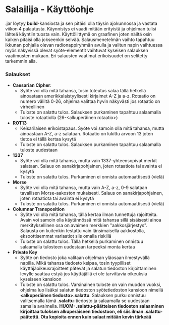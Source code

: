 # Salailija - Käyttöohje
.jar löytyy **build**-kansiosta ja sen pitäisi olla täysin ajokunnossa ja vastata viikon 4 palautusta. Käynnistys ei vaadi mitään erityistä ja ohjelman tulisi lähteä käyntiin tuosta vain. Käyttöliittymä on graafinen joten näiltä osin kaiken pitäisi olla jokseenkin selvää. Salausmenetelmän vaihto tapahtuu ikkunan pohjalla olevan radionappiryhmän avulla ja valitun napin vaihtuessa myös näkyvissä olevat syöte-elementit vaihtuvat kyseisen salauksen vaatimusten mukaan. Eri salausten vaatimat erikoisuudet on selitetty tarkemmin alla.

### Salaukset

* **Caesarian Cipher**: 
    * Syöte voi olla mitä tahansa, tosin toteutus salaa tällä hetkellä ainoastaan amerikkalaistyylisesti kirjaimet A-Z ja a-z. Rotaatio on numero väliltä 0-26, ohjelma valittaa hyvin näkyvästi jos rotaatio on virheellinen
    * Tuloste on salattu tulos. Salauksen purkaminen tapahtuu salaamalla tuloste rotaatiolla (26-<alkuperäinen rotaatio>)
* **ROT13**
    * Keisarilaisen erikoistapaus. Syöte voi samoin olla mitä tahansa, mutta ainoastaan A-Z, a-z salataan. Rotaatio on lukittu arvoon 13 joten tietoa ei tällä kertaa kysytä
    * Tuloste on salattu tulos. Salauksen purkaminen tapahtuu salaamalla tuloste uudestaan
* **1337**
    * Syöte voi olla mitä tahansa, mutta vain 1337-yhteensopivat merkit salataan. Salaus on sanakirjapohjainen, joten rotaatiota tai avainta ei kysytä
    * Tuloste on salattu tulos. Purkaminen ei onnistu automaattisesti (vielä)
* **Morse**
    * Syöte voi olla mitä tahansa, mutta vain A-Z, a-z, 0-9 salataan tavallisen Morse-aakoston mukaisesti. Salaus on sanakirjapohjainen, joten rotaatiota tai avainta ei kysytä
    * Tuloste on salattu tulos. Purkaminen ei onnistu automaattisesti (vielä)
* **Columnar Transposition**
    * Syöte voi olla mitä tahansa, tällä kertaa ilman tunnettuja rajoitteita. Avain voi samoin olla käytännössä mitä tahansa sillä sisäisesti ainoa merkityksellinen osa on avaimen merkkien "aakkosjärjestys". Salausta on kuitenkin testattu vain länsimaisella aakkostolla, eksoottisemmat variaatiot siis omalla riskillä
    * Tuloste on salattu tulos. Tällä hetkellä purkaminen onnistuu salaamalla tulosteen uudestaan tarpeeksi monta kertaa
* **Private Key**
    * Syöte on tiedosto joka valitaan ohjelman yläosaan ilmestyvällä napilla. Mikä tahansa tiedosto kelpaa, tosin tyypilliset käyttäjäoikeusrajoitteet pätevät ja salatun tiedoston kirjoittaminen levylle saattaa estyä jos käyttäjällä ei ole tarvittavia oikeuksia kyseiseen kansioon
    * Tuloste on salattu tulos. Varsinainen tuloste on vain muodon vuoksi, ohjelma luo lisäksi salatun tiedoston syötetiedoston kansioon nimellä **<alkuperäinen tiedosto>.salattu**. Salauksen purku onnistuu valitsemalla tämä **.salattu**-tiedosto ja salaamalla se uudestaan samalla avaimella. **HUOM: .salattu-päätteisen tiedoston salaaminen kirjoittaa tuloksen alkuperäiseen tiedostoon, eli siis ilman .salattu-päätettä. Ota kopioita ennen kuin salaat mitään kovin tärkeää**